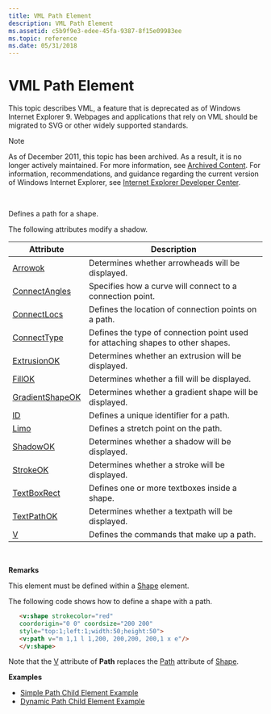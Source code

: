 ```yaml
---
title: VML Path Element
description: VML Path Element
ms.assetid: c5b9f9e3-edee-45fa-9387-8f15e09983ee
ms.topic: reference
ms.date: 05/31/2018
---
```


# VML Path Element

This topic describes VML, a feature that is deprecated as of Windows Internet Explorer 9. Webpages and applications that rely on VML should be migrated to SVG or other widely supported standards.

> [!Note]  
> As of December 2011, this topic has been archived. As a result, it is no longer actively maintained. For more information, see [Archived Content](/previous-versions/windows/internet-explorer/ie-developer/). For information, recommendations, and guidance regarding the current version of Windows Internet Explorer, see [Internet Explorer Developer Center](https://msdn.microsoft.com/ie/).

 

Defines a path for a shape.

The following attributes modify a shadow.



| Attribute                                                        | Description                                                                     |
|------------------------------------------------------------------|---------------------------------------------------------------------------------|
| [Arrowok](msdn-online-vml-arrowok-attribute.md)                 | Determines whether arrowheads will be displayed.                                |
| [ConnectAngles](msdn-online-vml-connectangles-attribute.md)     | Specifies how a curve will connect to a connection point.                       |
| [ConnectLocs](msdn-online-vml-connectlocs-attribute.md)         | Defines the location of connection points on a path.                            |
| [ConnectType](msdn-online-vml-connecttype-attribute.md)         | Defines the type of connection point used for attaching shapes to other shapes. |
| [ExtrusionOK](msdn-online-vml-extrusionok-attribute.md)         | Determines whether an extrusion will be displayed.                              |
| [FillOK](msdn-online-vml-fillok-attribute.md)                   | Determines whether a fill will be displayed.                                    |
| [GradientShapeOK](msdn-online-vml-gradientshapeok-attribute.md) | Determines whether a gradient shape will be displayed.                          |
| [ID](id-attribute--path--vml.md)                                | Defines a unique identifier for a path.                                         |
| [Limo](msdn-online-vml-limo-attribute.md)                       | Defines a stretch point on the path.                                            |
| [ShadowOK](msdn-online-vml-shadowok-attribute.md)               | Determines whether a shadow will be displayed.                                  |
| [StrokeOK](msdn-online-vml-strokeok-attribute.md)               | Determines whether a stroke will be displayed.                                  |
| [TextBoxRect](msdn-online-vml-textboxrect-attribute.md)         | Defines one or more textboxes inside a shape.                                   |
| [TextPathOK](msdn-online-vml-textpathok-attribute.md)           | Determines whether a textpath will be displayed.                                |
| [V](msdn-online-vml-v-attribute.md)                             | Defines the commands that make up a path.                                       |



 

**Remarks**

This element must be defined within a [Shape](shape-element--vml.md) element.

The following code shows how to define a shape with a path.


```HTML
   <v:shape strokecolor="red"
   coordorigin="0 0" coordsize="200 200"
   style="top:1;left:1;width:50;height:50">
   <v:path v="m 1,1 l 1,200, 200,200, 200,1 x e"/>
   </v:shape>
```



Note that the [V](msdn-online-vml-v-attribute.md) attribute of **Path** replaces the [Path](msdn-online-vml-path-attribute.md) attribute of [Shape](shape-element--vml.md).

**Examples**

-   [Simple Path Child Element Example](/previous-versions/bb229545(v=vs.85))
-   [Dynamic Path Child Element Example](https://samples.msdn.microsoft.com/workshop/samples/vml/shape/path/x_path.md)

 

 
